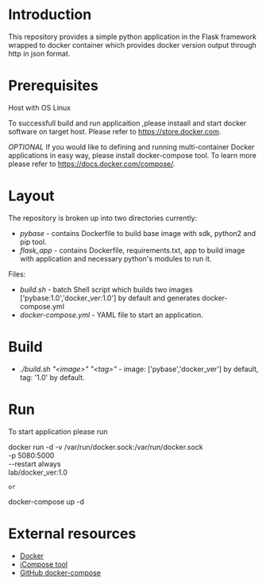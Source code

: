 # Introduction

This repository provides a simple python application in the Flask framework wrapped  to docker container which provides docker version output through http in json format.

# Prerequisites

Host with OS Linux

To successfull build and run applicaition ,please instaall and start docker software on target host. Please refer to https://store.docker.com.

*OPTIONAL* If you would like to defining and running multi-container Docker applications in easy way, please install docker-compose tool. To learn more please refer to  https://docs.docker.com/compose/.

# Layout

The repository is broken up into two directories currently:

* *pybase* - contains Dockerfile to build base image with sdk, python2 and pip tool.
* *flask_app* - contains Dockerfile, requirements.txt, app to build image with application and necessary python's modules to run it.

Files:

* *build.sh* - batch Shell script which builds two images ['pybase:1.0','docker_ver:1.0'] by default and generates docker-compose.yml
* *docker-compose.yml* - YAML file to start an application.

# Build

* *./build.sh "\<image\>" "\<tag\>"* - image: ['pybase','docker_ver']  by default, tag: '1.0' by default.

# Run
To start application please run 

docker run -d -v /var/run/docker.sock:/var/run/docker.sock \
           -p 5080:5000 \
           --restart always \
           lab/docker_ver:1.0 

    or

docker-compose up -d

# External resources

* [Docker](https://www.docker.com)
* [iCompose tool](https://docs.docker.com/compose/)
* [GitHub docker-compose](https://github.com/docker/compose)
